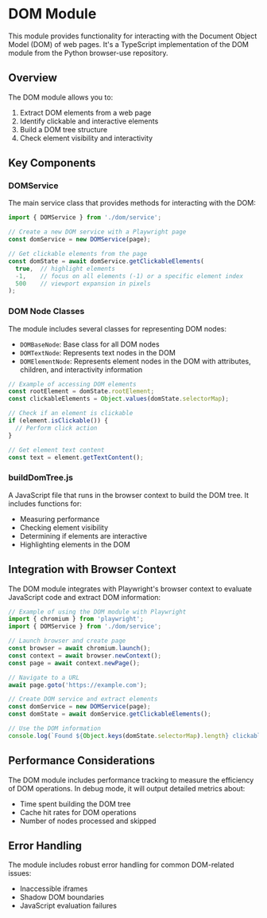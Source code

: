 # DOM Module

This module provides functionality for interacting with the Document Object Model (DOM) of web pages. It's a TypeScript implementation of the DOM module from the Python browser-use repository.

## Overview

The DOM module allows you to:

1. Extract DOM elements from a web page
2. Identify clickable and interactive elements
3. Build a DOM tree structure
4. Check element visibility and interactivity

## Key Components

### DOMService

The main service class that provides methods for interacting with the DOM:

```typescript
import { DOMService } from './dom/service';

// Create a new DOM service with a Playwright page
const domService = new DOMService(page);

// Get clickable elements from the page
const domState = await domService.getClickableElements(
  true,  // highlight elements
  -1,    // focus on all elements (-1) or a specific element index
  500    // viewport expansion in pixels
);
```

### DOM Node Classes

The module includes several classes for representing DOM nodes:

- `DOMBaseNode`: Base class for all DOM nodes
- `DOMTextNode`: Represents text nodes in the DOM
- `DOMElementNode`: Represents element nodes in the DOM with attributes, children, and interactivity information

```typescript
// Example of accessing DOM elements
const rootElement = domState.rootElement;
const clickableElements = Object.values(domState.selectorMap);

// Check if an element is clickable
if (element.isClickable()) {
  // Perform click action
}

// Get element text content
const text = element.getTextContent();
```

### buildDomTree.js

A JavaScript file that runs in the browser context to build the DOM tree. It includes functions for:

- Measuring performance
- Checking element visibility
- Determining if elements are interactive
- Highlighting elements in the DOM

## Integration with Browser Context

The DOM module integrates with Playwright's browser context to evaluate JavaScript code and extract DOM information:

```typescript
// Example of using the DOM module with Playwright
import { chromium } from 'playwright';
import { DOMService } from './dom/service';

// Launch browser and create page
const browser = await chromium.launch();
const context = await browser.newContext();
const page = await context.newPage();

// Navigate to a URL
await page.goto('https://example.com');

// Create DOM service and extract elements
const domService = new DOMService(page);
const domState = await domService.getClickableElements();

// Use the DOM information
console.log(`Found ${Object.keys(domState.selectorMap).length} clickable elements`);
```

## Performance Considerations

The DOM module includes performance tracking to measure the efficiency of DOM operations. In debug mode, it will output detailed metrics about:

- Time spent building the DOM tree
- Cache hit rates for DOM operations
- Number of nodes processed and skipped

## Error Handling

The module includes robust error handling for common DOM-related issues:

- Inaccessible iframes
- Shadow DOM boundaries
- JavaScript evaluation failures
